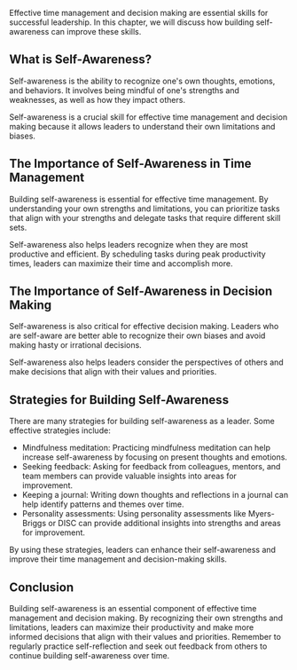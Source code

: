 
Effective time management and decision making are essential skills for successful leadership. In this chapter, we will discuss how building self-awareness can improve these skills.

What is Self-Awareness?
-----------------------

Self-awareness is the ability to recognize one's own thoughts, emotions, and behaviors. It involves being mindful of one's strengths and weaknesses, as well as how they impact others.

Self-awareness is a crucial skill for effective time management and decision making because it allows leaders to understand their own limitations and biases.

The Importance of Self-Awareness in Time Management
---------------------------------------------------

Building self-awareness is essential for effective time management. By understanding your own strengths and limitations, you can prioritize tasks that align with your strengths and delegate tasks that require different skill sets.

Self-awareness also helps leaders recognize when they are most productive and efficient. By scheduling tasks during peak productivity times, leaders can maximize their time and accomplish more.

The Importance of Self-Awareness in Decision Making
---------------------------------------------------

Self-awareness is also critical for effective decision making. Leaders who are self-aware are better able to recognize their own biases and avoid making hasty or irrational decisions.

Self-awareness also helps leaders consider the perspectives of others and make decisions that align with their values and priorities.

Strategies for Building Self-Awareness
--------------------------------------

There are many strategies for building self-awareness as a leader. Some effective strategies include:

* Mindfulness meditation: Practicing mindfulness meditation can help increase self-awareness by focusing on present thoughts and emotions.
* Seeking feedback: Asking for feedback from colleagues, mentors, and team members can provide valuable insights into areas for improvement.
* Keeping a journal: Writing down thoughts and reflections in a journal can help identify patterns and themes over time.
* Personality assessments: Using personality assessments like Myers-Briggs or DISC can provide additional insights into strengths and areas for improvement.

By using these strategies, leaders can enhance their self-awareness and improve their time management and decision-making skills.

Conclusion
----------

Building self-awareness is an essential component of effective time management and decision making. By recognizing their own strengths and limitations, leaders can maximize their productivity and make more informed decisions that align with their values and priorities. Remember to regularly practice self-reflection and seek out feedback from others to continue building self-awareness over time.
